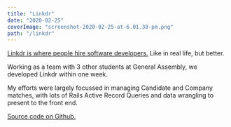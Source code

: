 ```yaml
---
title: "Linkdr"
date: "2020-02-25"
coverImage: "screenshot-2020-02-25-at-6.01.38-pm.png"
path: "/linkdr"
---
```


[Linkdr is where people hire software developers.](http://linkdr.herokuapp.com/) Like in real life, but better.

Working as a team with 3 other students at General Assembly, we developed Linkdr within one week.

My efforts were largely focussed in managing Candidate and Company matches, with lots of Rails Active Record Queries and data wrangling to present to the front end.

[Source code on Github.](https://github.com/weizheng1910/linkdr)
